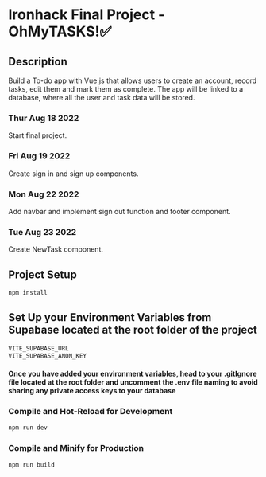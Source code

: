 # Ironhack Final Project - OhMyTASKS!✅

## Description

Build a To-do app with Vue.js that allows users to create an account, record tasks, edit them and mark them as complete. The app will be linked to a database, where all the user and task data will be stored.

### Thur Aug 18 2022

Start final project.

### Fri Aug 19 2022

Create sign in and sign up components.

### Mon Aug 22 2022

Add navbar and implement sign out function and footer component.

### Tue Aug 23 2022

Create NewTask component.

## Project Setup

```sh
npm install
```

## Set Up your Environment Variables from Supabase located at the root folder of the project

```sh
VITE_SUPABASE_URL
VITE_SUPABASE_ANON_KEY 
```
#### Once you have added your environment variables, head to your .gitIgnore file located at the root folder and uncomment the .env file naming to avoid sharing any private access keys to your database

### Compile and Hot-Reload for Development

```sh
npm run dev
```

### Compile and Minify for Production

```sh
npm run build
```

